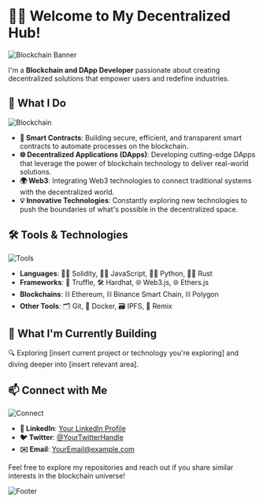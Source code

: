 # 👨‍💻 Welcome to My Decentralized Hub!

![Blockchain Banner]([https://your-image-link.com/banner.png](https://www.google.com/imgres?q=blockchain%20banner&imgurl=https%3A%2F%2Fcdn4.vectorstock.com%2Fi%2F1000x1000%2F79%2F68%2Fblock-chain-colored-banner-blockchain-vector-19327968.jpg&imgrefurl=https%3A%2F%2Fwww.vectorstock.com%2Froyalty-free-vector%2Fblock-chain-colored-banner-blockchain-vector-19327968&docid=A287u7AHfnz3rM&tbnid=RrlMJFUhNuBoXM&vet=12ahUKEwiqgtrNk5uIAxUtqZUCHQ9YGmQQM3oECE4QAA..i&w=1000&h=780&hcb=2&ved=2ahUKEwiqgtrNk5uIAxUtqZUCHQ9YGmQQM3oECE4QAA))

I'm a **Blockchain and DApp Developer** passionate about creating decentralized solutions that empower users and redefine industries.

## 🚀 What I Do
![Blockchain](https://your-image-link.com/blockchain-icon.png)
- **🔗 Smart Contracts**: Building secure, efficient, and transparent smart contracts to automate processes on the blockchain. 
- **🌐 Decentralized Applications (DApps)**: Developing cutting-edge DApps that leverage the power of blockchain technology to deliver real-world solutions.
- **🌍 Web3**: Integrating Web3 technologies to connect traditional systems with the decentralized world.
- **💡 Innovative Technologies**: Constantly exploring new technologies to push the boundaries of what's possible in the decentralized space.

## 🛠️ Tools & Technologies
![Tools](https://your-image-link.com/tools-icon.png)
- **Languages**: 🧑‍💻 Solidity, 🧑‍💻 JavaScript, 🧑‍💻 Python, 🧑‍💻 Rust
- **Frameworks**: 🚧 Truffle, 🛠️ Hardhat, 🌐 Web3.js, 🌐 Ethers.js
- **Blockchains**: ⛓️ Ethereum, ⛓️ Binance Smart Chain, ⛓️ Polygon
- **Other Tools**: 🗂️ Git, 🐳 Docker, 🗃️ IPFS, 🔧 Remix

## 🌱 What I'm Currently Building
🔍 Exploring [insert current project or technology you're exploring] and diving deeper into [insert relevant area].

## 📫 Connect with Me
![Connect](https://your-image-link.com/connect-icon.png)
- **🔗 LinkedIn**: [Your LinkedIn Profile](#)
- **🐦 Twitter**: [@YourTwitterHandle](#)
- **✉️ Email**: [YourEmail@example.com](mailto:YourEmail@example.com)

Feel free to explore my repositories and reach out if you share similar interests in the blockchain universe!

![Footer](https://your-image-link.com/footer-image.png)


<!--
**xampe11/xampe11** is a ✨ _special_ ✨ repository because its `README.md` (this file) appears on your GitHub profile.

Here are some ideas to get you started:

- 🔭 I’m currently working on ...
- 🌱 I’m currently learning ...
- 👯 I’m looking to collaborate on ...
- 🤔 I’m looking for help with ...
- 💬 Ask me about ...
- 📫 How to reach me: ...
- 😄 Pronouns: ...
- ⚡ Fun fact: ...
-->
